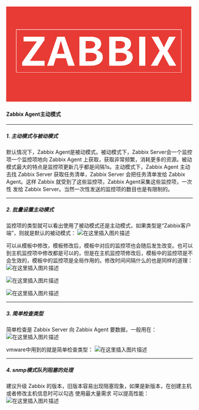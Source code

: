 ![Zabbix](../imgs/zabbix/202011061125.png)
#### Zabbix Agent主动模式
<hr>

##### 1. 主动模式与被动模式
默认情况下，Zabbix Agent是被动模式。被动模式下，Zabbix Server会一个监控项一个监控项地向 Zabbix Agent 上获取，<font>获取非常频繁，消耗更多的资源</font>。被动模式最大的特点是监控项更新几乎都是间隔1s。主动模式下，Zabbix Agent 主动去找 Zabbix Server 获取任务清单，Zabbix Server 会把任务清单发给 Zabbix Agent。这样 Zabbix 就受到了这些监控项，Zabbix Agent采集这些监控项，<font>一次性</font> 发给 Zabbix Server。当然一次性发送的监控项的数目也是有限制的。
<hr>

##### 2. 批量设置主动模式
监控项的类型就可以看出使用了被动模式还是主动模式，如果类型是“Zabbix客户端”，则就是默认的被动模式：
![在这里插入图片描述](https://img-blog.csdnimg.cn/20200602111429298.png?x-oss-process=image/watermark,type_ZmFuZ3poZW5naGVpdGk,shadow_10,text_aHR0cHM6Ly9ibG9nLmNzZG4ubmV0L1RoYW5sb24=,size_16,color_FFFFFF,t_70)

可以从模板中修改，模板修改后，<font>模板中对应的监控项也会随后发生改变</font>。也可以到主机监控项中修改都是可以的，但是在主机监控项修改后，模板中的监控项是不会生效的，模板中的监控项是全局作用的。修改时间间隔什么的也是同样的道理：
![在这里插入图片描述](https://img-blog.csdnimg.cn/20200602111804538.png?x-oss-process=image/watermark,type_ZmFuZ3poZW5naGVpdGk,shadow_10,text_aHR0cHM6Ly9ibG9nLmNzZG4ubmV0L1RoYW5sb24=,size_16,color_FFFFFF,t_70)

![在这里插入图片描述](https://img-blog.csdnimg.cn/20200602113055432.png?x-oss-process=image/watermark,type_ZmFuZ3poZW5naGVpdGk,shadow_10,text_aHR0cHM6Ly9ibG9nLmNzZG4ubmV0L1RoYW5sb24=,size_16,color_FFFFFF,t_70)

![在这里插入图片描述](https://img-blog.csdnimg.cn/20200602113253786.png?x-oss-process=image/watermark,type_ZmFuZ3poZW5naGVpdGk,shadow_10,text_aHR0cHM6Ly9ibG9nLmNzZG4ubmV0L1RoYW5sb24=,size_16,color_FFFFFF,t_70)
<hr>

##### 3. 简单检查类型
简单检查是 Zabbix Server 向 Zabbix Agent 要数据，一般用在：
![在这里插入图片描述](https://img-blog.csdnimg.cn/20200602113703703.png?x-oss-process=image/watermark,type_ZmFuZ3poZW5naGVpdGk,shadow_10,text_aHR0cHM6Ly9ibG9nLmNzZG4ubmV0L1RoYW5sb24=,size_16,color_FFFFFF,t_70)

vmware中用到的就是简单检查类型：
![在这里插入图片描述](https://img-blog.csdnimg.cn/2020060211372868.png?x-oss-process=image/watermark,type_ZmFuZ3poZW5naGVpdGk,shadow_10,text_aHR0cHM6Ly9ibG9nLmNzZG4ubmV0L1RoYW5sb24=,size_16,color_FFFFFF,t_70)
<hr>

##### 4. snmp模式队列阻塞的处理
建议升级 Zabbix 的版本，旧版本容易出现阻塞现象，如果是新版本，在创建主机或者修改主机信息时可以勾选 <font>使用最大量需求</font> 可以提高性能：
![在这里插入图片描述](https://img-blog.csdnimg.cn/20200602114740113.png?x-oss-process=image/watermark,type_ZmFuZ3poZW5naGVpdGk,shadow_10,text_aHR0cHM6Ly9ibG9nLmNzZG4ubmV0L1RoYW5sb24=,size_16,color_FFFFFF,t_70)
